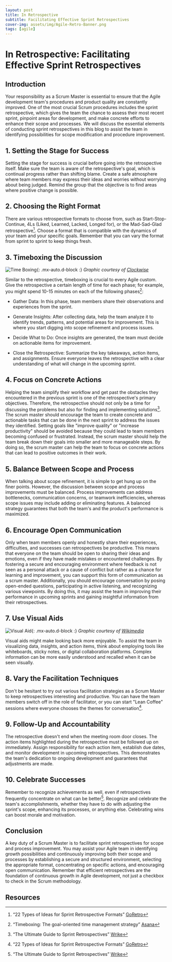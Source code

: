 ```yaml
---
layout: post
title: In Retrospective
subtitle: Facilitating Effective Sprint Retrospectives
cover-img: assets/img/Agile-Retro-Banner.png
tags: [agile]
---
```


# In Retrospective: Facilitating Effective Sprint Retrospectives

## Introduction

Your responsibility as a Scrum Master is essential to ensure that the Agile development team's procedures and product quality are constantly improved. One of the most crucial Scrum procedures includes the sprint retrospective, which gives the team the chance to assess their most recent sprint, pinpoint areas for development, and make concrete efforts to enhance their scope and processes. We will discuss the essential elements of conducting sprint retrospectives in this blog to assist the team in identifying possibilities for scope modification and procedure improvement.

## 1. Setting the Stage for Success

Setting the stage for success is crucial before going into the retrospective itself. Make sure the team is aware of the retrospective's goal, which is continual progress rather than shifting blame. Create a safe atmosphere where team members may express their ideas and worries without worrying about being judged. Remind the group that the objective is to find areas where positive change is possible.

## 2. Choosing the Right Format

There are various retrospective formats to choose from, such as Start-Stop-Continue, 4Ls (Liked, Learned, Lacked, Longed for), or the Mad-Sad-Glad retrospective[^3]. Choose a format that is compatible with the dynamics of your team and your specific goals. Remember that you can vary the format from sprint to sprint to keep things fresh.

## 3. Timeboxing the Discussion

![Time Boxing](/agile-blog/assets/img/Time-Boxing.png){: .mx-auto.d-block :}
*Graphic courtesy of [Clockwise](https://assets.website-files.com/634681057b887c6f4830fae2/6367dd4a26b9af2089507a6f_6259f844625eef1e06aa276c_time-blocking.png)*


Similar to the retrospective, timeboxing is crucial to every Agile custom. Give the retrospective a certain length of time for each phase; for example, you might spend 10-15 minutes on each of the following phases[^2]:

- Gather Data: In this phase, team members share their observations and experiences from the sprint.

- Generate Insights: After collecting data, help the team analyze it to identify trends, patterns, and potential areas for improvement. This is where you start digging into scope refinement and process issues.

- Decide What to Do: Once insights are generated, the team must decide on actionable items for improvement.

- Close the Retrospective: Summarize the key takeaways, action items, and assignments. Ensure everyone leaves the retrospective with a clear understanding of what will change in the upcoming sprint.

## 4. Focus on Concrete Actions

Helping the team simplify their workflow and get past the obstacles they encountered in the previous sprint is one of the retrospective's primary objectives. Therefore, the retrospective should not only be a time for discussing the problems but also for finding and implementing solutions[^1]. The scrum master should encourage the team to create concrete and actionable tasks that can be done in the next sprint to address the issues they identified. Setting goals like "improve quality" or "increase productivity" should be avoided because they could lead to team members becoming confused or frustrated. Instead, the scrum master should help the team break down their goals into smaller and more manageable steps. By doing so, the scrum master can help the team to focus on concrete actions that can lead to positive outcomes in their work.

## 5. Balance Between Scope and Process

When talking about scope refinement, it is simple to get hung up on the finer points. However, the discussion between scope and process improvements must be balanced. Process improvements can address bottlenecks, communication concerns, or teamwork inefficiencies, whereas scope issues may include adding or eliminating features. A balanced strategy guarantees that both the team's and the product's performance is maximized.

## 6. Encourage Open Communication

Only when team members openly and honestly share their experiences, difficulties, and successes can retrospectives be productive. This means that everyone on the team should be open to sharing their ideas and emotions, even if they have made mistakes or encountered challenges. By fostering a secure and encouraging environment where feedback is not seen as a personal attack or a cause of conflict but rather as a chance for learning and improvement, you can support this form of communication as a scrum master. Additionally, you should encourage conversation by posing open-ended questions, participating in active listening, and recognizing various viewpoints. By doing this, it may assist the team in improving their performance in upcoming sprints and gaining insightful information from their retrospectives.

## 7. Use Visual Aids

![Visual Aid](/agile-blog/assets/img/Visual-Aid.png){: .mx-auto.d-block :}
*Graphic courtesy of [Wikimedia](https://upload.wikimedia.org/wikipedia/commons/2/2a/Corporate_Woman_Giving_a_PowerPoint_Presentation.svg)*

Visual aids might make looking back more enjoyable. To assist the team in visualizing data, insights, and action items, think about employing tools like whiteboards, sticky notes, or digital collaboration platforms. Complex information can be more easily understood and recalled when it can be seen visually.

## 8. Vary the Facilitation Techniques

Don't be hesitant to try out various facilitation strategies as a Scrum Master to keep retrospectives interesting and productive. You can have the team members switch off in the role of facilitator, or you can start "Lean Coffee" sessions where everyone chooses the themes for conversation[^3].

## 9. Follow-Up and Accountability

The retrospective doesn't end when the meeting room door closes. The action items highlighted during the retrospective must be followed up on immediately. Assign responsibility for each action item, establish due dates, and monitor development in upcoming retrospectives. This demonstrates the team's dedication to ongoing development and guarantees that adjustments are made.

## 10. Celebrate Successes

Remember to recognize achievements as well, even if retrospectives frequently concentrate on what can be better[^1]. Recognize and celebrate the team's accomplishments, whether they have to do with adjusting the sprint's scope, enhancing its processes, or anything else. Celebrating wins can boost morale and motivation.

## Conclusion

A key duty of a Scrum Master is to facilitate sprint retrospectives for scope and process improvement. You may assist your Agile team in identifying growth possibilities and continuously improving both their scope and processes by establishing a secure and structured environment, selecting the appropriate format, concentrating on specific actions, and encouraging open communication. Remember that efficient retrospectives are the foundation of continuous growth in Agile development, not just a checkbox to check in the Scrum methodology.

## Resources
[^1]: “The Ultimate Guide to Sprint Retrospectives” [Wrike](https://www.wrike.com/blog/ultimate-guide-sprint-retrospectives/)
[^2]: “Timeboxing: The goal-oriented time management strategy” [Asana](https://asana.com/resources/what-is-timeboxing)
[^3]: “22 Types of Ideas for Sprint Retrospective Formats” [GoRetro](https://www.goretro.ai/post/agile-retrospective-formats)
